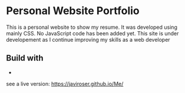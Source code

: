 # Personal Website Portfolio

This is a personal website to show my resume. It was developed using mainly CSS. No JavaScript code has been added yet. 
This site is under developement as I continue improving my skills as a web developer

## Build with 
* 
see a live version: https://javiroser.github.io/Me/
